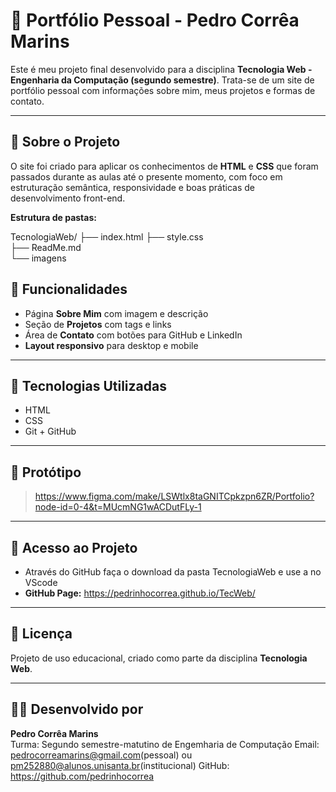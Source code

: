 # 📁 Portfólio Pessoal - Pedro Corrêa Marins

Este é meu projeto final desenvolvido para a disciplina **Tecnologia Web - Engenharia da Computação (segundo semestre)**. Trata-se de um site de portfólio pessoal com informações sobre mim, meus projetos e formas de contato.

---

## 📌 Sobre o Projeto

O site foi criado para aplicar os conhecimentos de **HTML** e **CSS** que foram passados durante as aulas até o presente momento, com foco em estruturação semântica, responsividade e boas práticas de desenvolvimento front-end.

**Estrutura de pastas:**

TecnologiaWeb/
├── index.html
├── style.css          
├── ReadMe.md          
└── imagens 


## 🧪 Funcionalidades

- Página **Sobre Mim** com imagem e descrição
- Seção de **Projetos** com tags e links
- Área de **Contato** com botões para GitHub e LinkedIn
- **Layout responsivo** para desktop e mobile

---

## 🧰 Tecnologias Utilizadas

- HTML
- CSS
- Git + GitHub

---

## 🎨 Protótipo

> https://www.figma.com/make/LSWtlx8taGNITCpkzpn6ZR/Portfolio?node-id=0-4&t=MUcmNG1wACDutFLy-1

---

## 🔗 Acesso ao Projeto
- Através do GitHub faça o download da pasta TecnologiaWeb e use a no VScode
- **GitHub Page:** https://pedrinhocorrea.github.io/TecWeb/

---

## 📄 Licença

Projeto de uso educacional, criado como parte da disciplina **Tecnologia Web**.

---

## 🙋‍♂️ Desenvolvido por

**Pedro Corrêa Marins**  
Turma: Segundo semestre-matutino de Engemharia de Computação
Email: pedrocorreamarins@gmail.com(pessoal) ou pm252880@alunos.unisanta.br(institucional)
GitHub: https://github.com/pedrinhocorrea

